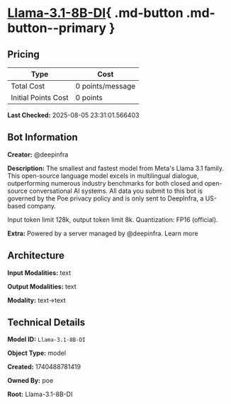 # [Llama-3.1-8B-DI](https://poe.com/Llama-3.1-8B-DI){ .md-button .md-button--primary }

## Pricing

| Type | Cost |
|------|------|
| Total Cost | 0 points/message |
| Initial Points Cost | 0 points |

**Last Checked:** 2025-08-05 23:31:01.566403


## Bot Information

**Creator:** @deepinfra

**Description:** The smallest and fastest model from Meta's Llama 3.1 family. This open-source language model excels in multilingual dialogue, outperforming numerous industry benchmarks for both closed and open-source conversational AI systems.  All data you submit to this bot is governed by the Poe privacy policy and is only sent to DeepInfra, a US-based company.

Input token limit 128k, output token limit 8k. Quantization: FP16 (official).

**Extra:** Powered by a server managed by @deepinfra. Learn more


## Architecture

**Input Modalities:** text

**Output Modalities:** text

**Modality:** text->text


## Technical Details

**Model ID:** `Llama-3.1-8B-DI`

**Object Type:** model

**Created:** 1740488781419

**Owned By:** poe

**Root:** Llama-3.1-8B-DI
